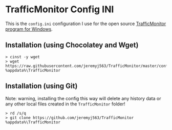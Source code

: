# TrafficMonitor Config INI
This is the `config.ini` configuration I use for the open source [TrafficMonitor program for Windows](https://github.com/zhongyang219/TrafficMonitor).

## Installation (using Chocolatey and Wget)
```
> cinst -y wget
> wget https://raw.githubusercontent.com/jeremyj563/TrafficMonitor/master/config.ini %appdata%\TrafficMonitor
```

## Installation (using Git)
Note: warning, installing the config this way will delete any history data or any other local files created in the `TrafficMonitor` folder!
```
> rd /s/q 
> git clone https://github.com/jeremyj563/TrafficMonitor %appdata%\TrafficMonitor
```
